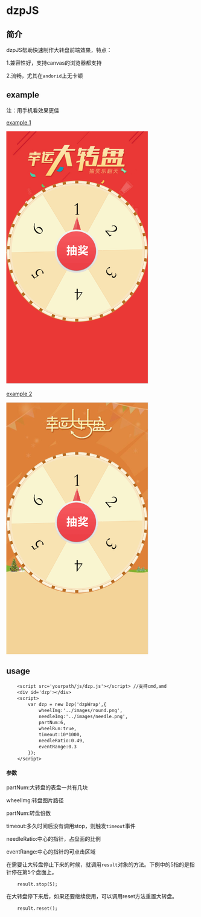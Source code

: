 dzpJS
=====
## 简介
dzpJS帮助快速制作大转盘前端效果，特点：

1.兼容性好，支持canvas的浏览器都支持

2.流畅，尤其在`andorid`上无卡顿

## example
注：用手机看效果更佳

[example 1](http://simon-du.me/dzpJs/example/wheel.html)

![ wheel ](/images/dzp-wheel.png)

[example 2](http://simon-du.me/dzpJs/example/needle.html)

![ wheel ](/images/dzp-needle.png)

## usage

```
	<script src='yourpath/js/dzp.js'></script> //支持cmd,amd
	<div id='dzp'></div>
	<script>
		var dzp = new Dzp('dzpWrap',{
			wheelImg:'../images/round.png',
			needleImg:'../images/needle.png',
			partNum:6,
			wheelRun:true,
			timeout:10*1000,
			needleRatio:0.49,
			eventRange:0.3
		});
	</script>
```
#### 参数

partNum:大转盘的表盘一共有几块

wheelImg:转盘图片路径

partNum:转盘份数

timeout:多久时间后没有调用stop，则触发`timeout`事件

needleRatio:中心的指针，占盘面的比例

eventRange:中心的指针的可点击区域


在需要让大转盘停止下来的时候，就调用`result`对象的方法。下例中的5指的是指针停在第5个盘面上。

		result.stop(5);
在大转盘停下来后，如果还要继续使用，可以调用reset方法重置大转盘。

		result.reset();
